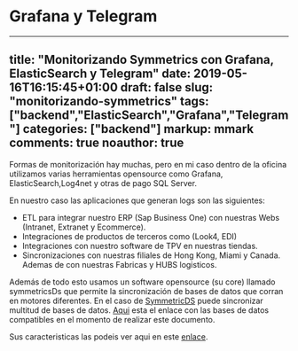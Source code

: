 # Grafana y Telegram
---
title: "Monitorizando Symmetrics con Grafana, ElasticSearch y Telegram"
date: 2019-05-16T16:15:45+01:00
draft: false
slug: "monitorizando-symmetrics"
tags: ["backend","ElasticSearch","Grafana","Telegram"]
categories: ["backend"]
markup: mmark
comments: true 
noauthor: true 
---


Formas de monitorización hay muchas, pero en mi caso dentro de la oficina utilizamos varias herramientas opensource como Grafana, ElasticSearch,Log4net y otras de pago SQL Server.


<!--more-->

En nuestro caso las aplicaciones que generan logs son las siguientes:

-  ETL para integrar nuestro ERP (Sap Business One) con nuestras Webs (Intranet, Extranet y Ecommerce).
-  Integraciones de productos de terceros como (Look4, EDI)
-  Integraciones con nuestro software de TPV en nuestras tiendas. 
-  Sincronizaciones con nuestras filiales de Hong Kong, Miami y Canada. Ademas de con nuestras Fabricas y HUBS logisticos.

Además de todo esto usamos un software opensource (su core) llamado symmetricsDs que permite la sincronización de bases de datos que corran en motores diferentes.  En el caso de  [SymmetricDS](https://www.symmetricds.org/) puede sincronizar multitud de bases de datos. [Aqui](https://www.symmetricds.org/doc/3.10/html/user-guide.html#_database_notes) esta el enlace con las bases de datos compatibles en el momento de realizar este documento.


Sus caracteristicas las podeis ver aqui en este [enlace](https://www.symmetricds.org/about/features).





